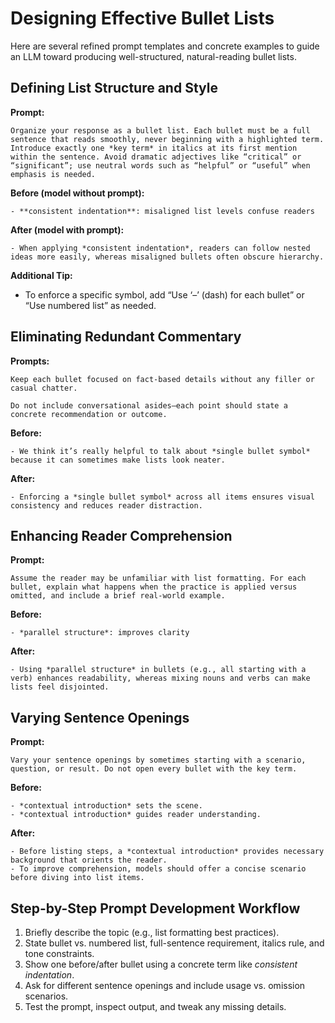 # Designing Effective Bullet Lists  
Here are several refined prompt templates and concrete examples to guide an LLM toward producing well-structured, natural-reading bullet lists.

## Defining List Structure and Style  

**Prompt:**  

```text
Organize your response as a bullet list. Each bullet must be a full sentence that reads smoothly, never beginning with a highlighted term. Introduce exactly one *key term* in italics at its first mention within the sentence. Avoid dramatic adjectives like “critical” or “significant”; use neutral words such as “helpful” or “useful” when emphasis is needed.
```

**Before (model without prompt):**  

```text
- **consistent indentation**: misaligned list levels confuse readers
```

**After (model with prompt):**  

```text
- When applying *consistent indentation*, readers can follow nested ideas more easily, whereas misaligned bullets often obscure hierarchy.
```

**Additional Tip:**  

- To enforce a specific symbol, add “Use ‘–’ (dash) for each bullet” or “Use numbered list” as needed.

## Eliminating Redundant Commentary

**Prompts:**  

```text
Keep each bullet focused on fact-based details without any filler or casual chatter.
```

```text
Do not include conversational asides—each point should state a concrete recommendation or outcome.
```

**Before:**  

```text
- We think it’s really helpful to talk about *single bullet symbol* because it can sometimes make lists look neater.
```

**After:**  

```text
- Enforcing a *single bullet symbol* across all items ensures visual consistency and reduces reader distraction.
```

## Enhancing Reader Comprehension

**Prompt:**  

```text
Assume the reader may be unfamiliar with list formatting. For each bullet, explain what happens when the practice is applied versus omitted, and include a brief real-world example.
```

**Before:**  

```text
- *parallel structure*: improves clarity
```

**After:**  

```text
- Using *parallel structure* in bullets (e.g., all starting with a verb) enhances readability, whereas mixing nouns and verbs can make lists feel disjointed.
```

## Varying Sentence Openings

**Prompt:**  

```text
Vary your sentence openings by sometimes starting with a scenario, question, or result. Do not open every bullet with the key term.
```

**Before:**  

```text
- *contextual introduction* sets the scene.
- *contextual introduction* guides reader understanding.
```

**After:**  

```text
- Before listing steps, a *contextual introduction* provides necessary background that orients the reader.  
- To improve comprehension, models should offer a concise scenario before diving into list items.
```

## Step-by-Step Prompt Development Workflow

1. Briefly describe the topic (e.g., list formatting best practices).  
2. State bullet vs. numbered list, full-sentence requirement, italics rule, and tone constraints.  
3. Show one before/after bullet using a concrete term like *consistent indentation*.  
4. Ask for different sentence openings and include usage vs. omission scenarios.  
5. Test the prompt, inspect output, and tweak any missing details.
